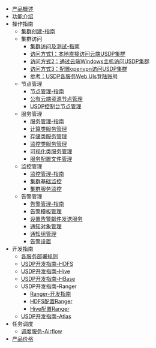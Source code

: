 
* [产品概述](/USDP/README)
* [功能介绍](/USDP/intro)
* 操作指南
    * [集群创建-指南](/USDP/operate/cluster)
    * 集群访问
      * [集群访问及测试-指南](/USDP/operate/access/README)
      * [访问方式1：本地直接访问云端USDP集群](/USDP/operate/access/internet)
      * [访问方式2：通过云端Windows主机访问USDP集群](/USDP/operate/access/cloud)
      * [访问方式3：配置openvpn访问USDP集群](/USDP/operate/access/openvpn)
      * [参考：USDP各服务Web UIs登陆账号](/USDP/operate/access/login)
    * 节点管理
      * [节点管理-指南](/USDP/operate/node/README)
      * [公有云端资源节点管理](/USDP/operate/node/cloud_node)
      * [USDP控制台节点管理](/USDP/operate/node/usdp_node)
    * 服务管理
      * [服务管理-指南](/USDP/operate/service/README)
      * [计算类服务管理](/USDP/operate/service/compute_kind)
      * [存储类服务管理](/USDP/operate/service/storage_kind)
      * [监控类服务管理](/USDP/operate/service/monitor_kind)
      * [可视化类服务管理](/USDP/operate/service/visual_kind)
      * [服务配置文件管理](/USDP/operate/service/service_configer_update)
    * 监控管理
      * [监控管理-指南](/USDP/operate/monitor/README)
      * [集群基础监控](/USDP/operate/monitor/basic_monitor)
      * [集群服务监控](/USDP/operate/monitor/service_monitor)
    * 告警管理
      * [告警管理-指南](/USDP/operate/alarm/README)
      * [告警模板管理](/USDP/operate/alarm/alarm_template)
      * [设置告警邮件发送服务](/USDP/operate/alarm/set_emailserver)
      * [通知对象管理](/USDP/operate/alarm/notification_object)
      * [通知组管理](/USDP/operate/alarm/notification_group)
      * [告警设置](/USDP/operate/alarm/set_alarm)
* 开发指南
    * [各服务部署规则](/USDP/developer/rule)
    * [USDP开发指南-HDFS](/USDP/developer/hdfs)
    * [USDP开发指南-Hive](/USDP/developer/hive)
    * [USDP开发指南-HBase](/USDP/developer/hbase)
    * USDP开发指南-Ranger
      * [Ranger-开发指南](/USDP/developer/ranger/README)
      * [HDFS配置Ranger](/USDP/developer/ranger/ranger_hdfs)
      * [Hive配置Ranger](/USDP/developer/ranger/ranger_hive)
    * [USDP开发指南-Atlas](/USDP/developer/atlas)
* 任务调度
    * [调度服务-Airflow](/USDP/schedule/airflow)
* [产品价格](/USDP/price)

